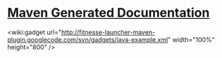 # [Maven Generated Documentation](http://fitnesse-launcher-maven-plugin.googlecode.com/svn/maven/site/fitnesse-launcher-sql-example/index.html) #

&lt;wiki:gadget url="http://fitnesse-launcher-maven-plugin.googlecode.com/svn/gadgets/java-example.xml" width="100%" height="800" /&gt;